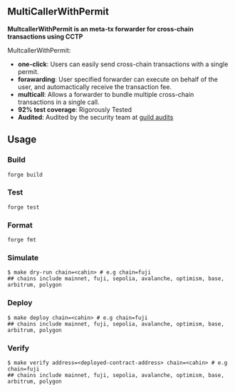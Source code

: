 ## MultiCallerWithPermit

**MultcallerWithPermit is an meta-tx forwarder for cross-chain transactions using CCTP**

MultcallerWithPermit:

- **one-click**: Users can easily send cross-chain transactions with a single permit.
- **forawarding**: User specified forwarder can execute on behalf of the user, and automactically receive the transaction fee.
- **multicall**: Allows a forwarder to bundle multiple cross-chain transactions in a single call.
- **92% test coverage**: Rigorously Tested
- **Audited**: Audited by the security team at [guild audits](https://guildaudits.com/)

## Usage

### Build

```shell
forge build
```

### Test

```shell
forge test
```

### Format

```shell
forge fmt
```

### Simulate

```shell
$ make dry-run chain=<cahin> # e.g chain=fuji
## chains include mainnet, fuji, sepolia, avalanche, optimism, base, arbitrum, polygon
```

### Deploy

```shell
$ make deploy chain=<cahin> # e.g chain=fuji
## chains include mainnet, fuji, sepolia, avalanche, optimism, base, arbitrum, polygon
```

### Verify

```shell
$ make verify address=<deployed-contract-address> chain=<cahin> # e.g chain=fuji
## chains include mainnet, fuji, sepolia, avalanche, optimism, base, arbitrum, polygon
```
